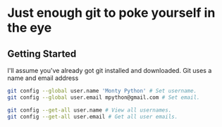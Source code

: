 # Just enough git to poke yourself in the eye

## Getting Started 

I'll assume you've already got git installed and downloaded. 
Git uses a name and email address 

```bash
git config --global user.name 'Monty Python' # Set username.
git config --global user.email mpython@gmail.com # Set email. 

git config --get-all user.name # View all usernames. 
git config --get-all user.email # Get all user emails.  